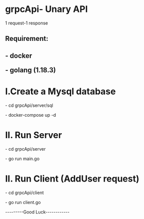 # grpcApi- Unary API
<p>1 request-1 response</p>
<h2>Requirement: <h2>
    <p>- docker
    <p>- golang (1.18.3)
<h1>I.Create a Mysql database </h1>
 <p>- cd grpcApi/server/sql</p>
 <p>- docker-compose up -d </p>
<h1>II. Run Server </h1>
 <p>- cd grpcApi/server</p>
 <p>- go run main.go </p>
 <h1>II. Run Client (AddUser request) </h1>
 <p>- cd grpcApi/client</p>
 <p>- go run client.go </p>
 <p>---------Good Luck------------</p>